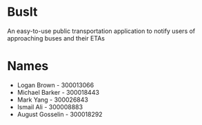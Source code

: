 # BusIt
An easy-to-use public transportation application to notify users of approaching buses and their ETAs

# Names
 * Logan Brown - 300013066
 * Michael Barker - 300018443
 * Mark Yang - 300026843
 * Ismail Ali - 300008883
 * August Gosselin - 300018292

